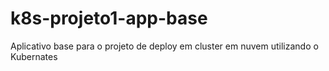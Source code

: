 # k8s-projeto1-app-base
Aplicativo base para o projeto de deploy em cluster em nuvem utilizando o Kubernates
